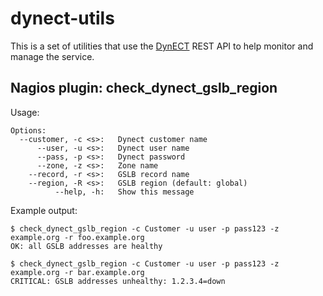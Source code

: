 # dynect-utils

This is a set of utilities that use the
[DynECT](http://dyn.com/dns/dynect-managed-dns/) REST API to help
monitor and manage the service.

## Nagios plugin: check_dynect_gslb_region

Usage:

    Options:
      --customer, -c <s>:   Dynect customer name
          --user, -u <s>:   Dynect user name
          --pass, -p <s>:   Dynect password
          --zone, -z <s>:   Zone name
        --record, -r <s>:   GSLB record name
        --region, -R <s>:   GSLB region (default: global)
              --help, -h:   Show this message

Example output:

    $ check_dynect_gslb_region -c Customer -u user -p pass123 -z example.org -r foo.example.org
    OK: all GSLB addresses are healthy

    $ check_dynect_gslb_region -c Customer -u user -p pass123 -z example.org -r bar.example.org
    CRITICAL: GSLB addresses unhealthy: 1.2.3.4=down
